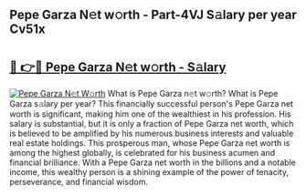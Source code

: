 ## Pepe Garza N𝚎t w𝚘rth - Part-4VJ S𝚊lary per year Cv51x

# <h2><a href="http://gc0bhnd.nevu.top/?p=Pepe+Garza">🔗 👉🔴 Pepe Garza N𝚎t w𝚘rth - S𝚊lary</a></h2>

[![Pepe Garza N𝚎t W𝚘rth](https://i.imgur.com/Oavwk0R.jpeg)](http://gc0bhnd.nevu.top/?p=Pepe+Garza)
What is Pepe Garza n𝚎t w𝚘rth? What is Pepe Garza s𝚊lary per year?
This financially successful person's Pepe Garza net worth is significant, making him one of the wealthiest in his profession. His salary is substantial, but it is only a fraction of Pepe Garza net worth, which is believed to be amplified by his numerous business interests and valuable real estate holdings. This prosperous man, whose Pepe Garza net worth is among the highest globally, is celebrated for his business acumen and financial brilliance. With a Pepe Garza net worth in the billions and a notable income, this wealthy person is a shining example of the power of tenacity, perseverance, and financial wisdom.
